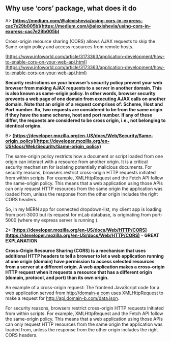 ## Why use ‘cors’ package, what does it do

A> **[https://medium.com/@alexishevia/using-cors-in-express-cac7e29b005b](https://medium.com/@alexishevia/using-cors-in-express-cac7e29b005b)**

Cross-origin resource sharing (CORS) allows AJAX requests to skip the Same-origin policy and access resources from remote hosts.

[https://www.infoworld.com/article/3173363/application-development/how-to-enable-cors-on-your-web-api.html](https://www.infoworld.com/article/3173363/application-development/how-to-enable-cors-on-your-web-api.html)

**Security restrictions on your browser’s security policy prevent your web browser from making AJAX requests to a server in another domain. This is also known as same-origin policy. In other words, browser security prevents a web page of one domain from executing AJAX calls on another domain.**
**Note that an origin of a request comprises of: Scheme, Host and Port number. So, two requests are considered to be from the same origin if they have the same scheme, host and port number. If any of these differ, the requests are considered to be cross origin, i.e., not belonging to identical origins.**

B> **[https://developer.mozilla.org/en-US/docs/Web/Security/Same-origin_policy](https://developer.mozilla.org/en-US/docs/Web/Security/Same-origin_policy)**

The same-origin policy restricts how a document or script loaded from one origin can interact with a resource from another origin. It is a critical security mechanism for isolating potentially malicious documents.
For security reasons, browsers restrict cross-origin HTTP requests initiated from within scripts. For example, XMLHttpRequest and the Fetch API follow the same-origin policy. This means that a web application using those APIs can only request HTTP resources from the same origin the application was loaded from, unless the response from the other origin includes the right CORS headers.

So, in my MERN app for connected dropdown-list, my client app is loading from port-3000 but its request for mLab database, is originating from port-5000 (where my express server is running ).

2> **[https://developer.mozilla.org/en-US/docs/Web/HTTP/CORS](https://developer.mozilla.org/en-US/docs/Web/HTTP/CORS)** - **GREAT EXPLANATION**

**Cross-Origin Resource Sharing (CORS) is a mechanism that uses additional HTTP headers to tell a browser to let a web application running at one origin (domain) have permission to access selected resources from a server at a different origin. A web application makes a cross-origin HTTP request when it requests a resource that has a different origin (domain, protocol, and port) than its own origin.**

An example of a cross-origin request: The frontend JavaScript code for a web application served from http://domain-a.com uses XMLHttpRequest to make a request for http://api.domain-b.com/data.json.

For security reasons, browsers restrict cross-origin HTTP requests initiated from within scripts. For example, XMLHttpRequest and the Fetch API follow the same-origin policy. This means that a web application using those APIs can only request HTTP resources from the same origin the application was loaded from, unless the response from the other origin includes the right CORS headers.